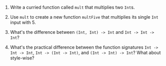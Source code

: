 1. Write a curried function called `mult` that multiplies two `Int`s.

2. Use `mult` to create a new function `multFive` that multiplies its single
   `Int` input with 5.

3. What's the difference between `(Int, Int) -> Int` and `Int -> Int -> Int`?

4. What's the practical difference between the function signatures `Int -> Int
   -> Int`, `Int -> (Int -> Int)`, and `(Int -> Int) -> Int`? What about
   style-wise?
